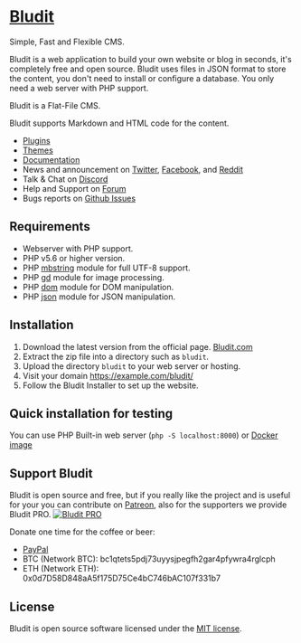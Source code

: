 # [Bludit](https://www.bludit.com/)

Simple, Fast and Flexible CMS.

Bludit is a web application to build your own website or blog in seconds, it's completely free and open source. Bludit uses files in JSON format to store the content, you don't need to install or configure a database. You only need a web server with PHP support.

Bludit is a Flat-File CMS.

Bludit supports Markdown and HTML code for the content.

- [Plugins](https://plugins.bludit.com)
- [Themes](https://themes.bludit.com)
- [Documentation](https://docs.bludit.com)
- News and announcement on [Twitter](https://twitter.com/bludit), [Facebook](https://www.facebook.com/bluditcms), and [Reddit](https://www.reddit.com/r/bludit/)
- Talk & Chat on [Discord](https://discord.gg/CFaXEdZWds)
- Help and Support on [Forum](https://forum.bludit.org)
- Bugs reports on [Github Issues](https://github.com/bludit/bludit/issues)

## Requirements

- Webserver with PHP support.
- PHP v5.6 or higher version.
- PHP [mbstring](http://php.net/manual/en/book.mbstring.php) module for full UTF-8 support.
- PHP [gd](http://php.net/manual/en/book.image.php) module for image processing.
- PHP [dom](http://php.net/manual/en/book.dom.php) module for DOM manipulation.
- PHP [json](http://php.net/manual/en/book.json.php) module for JSON manipulation.

## Installation

1. Download the latest version from the official page. [Bludit.com](https://www.bludit.com)
2. Extract the zip file into a directory such as `bludit`.
3. Upload the directory `bludit` to your web server or hosting.
4. Visit your domain https://example.com/bludit/
5. Follow the Bludit Installer to set up the website.

## Quick installation for testing

You can use PHP Built-in web server (`php -S localhost:8000`) or [Docker image](https://hub.docker.com/r/bludit/docker/)

## Support Bludit

Bludit is open source and free, but if you really like the project and is useful for your you can contribute on [Patreon](https://www.patreon.com/bePatron?c=921115&rid=2458860), also for the supporters we provide Bludit PRO. [![Bludit PRO](https://img.shields.io/badge/Bludit-PRO-blue.svg)](https://pro.bludit.com/)

Donate one time for the coffee or beer:
- [PayPal](https://www.paypal.me/bludit/10)
- BTC (Network BTC): bc1qtets5pdj73uyysjpegfh2gar4pfywra4rglcph
- ETH (Network ETH): 0x0d7D58D848aA5f175D75Ce4bC746bAC107f331b7

## License

Bludit is open source software licensed under the [MIT license](https://tldrlegal.com/license/mit-license).